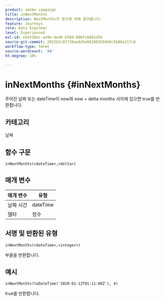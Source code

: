 ```yaml
---
product: adobe campaign
title: inNextMonths
description: NextMonths의 함수에 대해 알아봅니다.
feature: Journeys
role: Data Engineer
level: Experienced
exl-id: e2e520ec-ae9e-4ed6-b50d-606fc6861d56
source-git-commit: 2022b2c81738ae6d3e66280265948c5b88a117c8
workflow-type: tm+mt
source-wordcount: '44'
ht-degree: 18%

---
```


# inNextMonths {#inNextMonths}

주어진 날짜 또는 dateTime이 now와 now + delta months 사이에 있으면 true를 반환합니다.

## 카테고리

날짜

## 함수 구문

`inNextMonths(<dateTime>,<delta>)`

## 매개 변수

| 매개 변수 | 유형 |
|-----------|------------------|
| 날짜 시간 | dateTime |
| 델타 | 정수 |

## 서명 및 반환된 유형

`inNextMonths(<dateTime>,<integer>)`

부울을 반환합니다.

## 예시

`inNextMonths(toDateTime('2020-01-12T01:11:00Z'), 4)`

true를 반환합니다.
